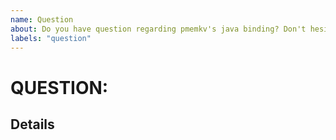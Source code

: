 ```yaml
---
name: Question
about: Do you have question regarding pmemkv's java binding? Don't hesitate to ask.
labels: "question"
---
```

# QUESTION: <!-- fill the title of question -->

## Details

<!-- fill this out -->

<!--
For questions and other non-bugs, you could use http://groups.google.com/group/pmem
You could also chat with members of the PMDK/pmemkv team real-time on the #pmem IRC channel on OFTC
-->
